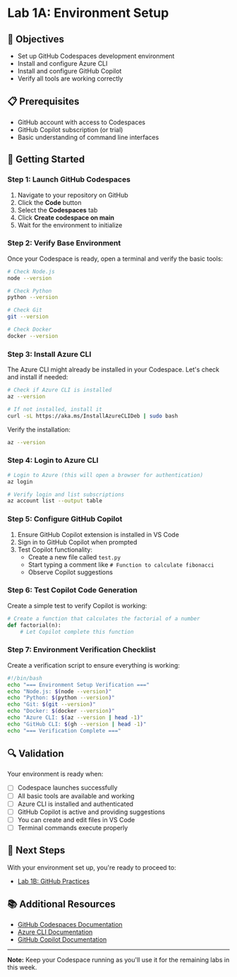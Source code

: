 # Lab 1A: Environment Setup

## 🎯 Objectives
- Set up GitHub Codespaces development environment
- Install and configure Azure CLI
- Install and configure GitHub Copilot
- Verify all tools are working correctly

## 📋 Prerequisites
- GitHub account with access to Codespaces
- GitHub Copilot subscription (or trial)
- Basic understanding of command line interfaces

## 🚀 Getting Started

### Step 1: Launch GitHub Codespaces

1. Navigate to your repository on GitHub
2. Click the **Code** button
3. Select the **Codespaces** tab
4. Click **Create codespace on main**
5. Wait for the environment to initialize

### Step 2: Verify Base Environment

Once your Codespace is ready, open a terminal and verify the basic tools:

```bash
# Check Node.js
node --version

# Check Python
python --version

# Check Git
git --version

# Check Docker
docker --version
```

### Step 3: Install Azure CLI

The Azure CLI might already be installed in your Codespace. Let's check and install if needed:

```bash
# Check if Azure CLI is installed
az --version

# If not installed, install it
curl -sL https://aka.ms/InstallAzureCLIDeb | sudo bash
```

Verify the installation:
```bash
az --version
```

### Step 4: Login to Azure CLI

```bash
# Login to Azure (this will open a browser for authentication)
az login

# Verify login and list subscriptions
az account list --output table
```

### Step 5: Configure GitHub Copilot

1. Ensure GitHub Copilot extension is installed in VS Code
2. Sign in to GitHub Copilot when prompted
3. Test Copilot functionality:
   - Create a new file called `test.py`
   - Start typing a comment like `# Function to calculate fibonacci`
   - Observe Copilot suggestions

### Step 6: Test Copilot Code Generation

Create a simple test to verify Copilot is working:

```python
# Create a function that calculates the factorial of a number
def factorial(n):
    # Let Copilot complete this function
```

### Step 7: Environment Verification Checklist

Create a verification script to ensure everything is working:

```bash
#!/bin/bash
echo "=== Environment Setup Verification ==="
echo "Node.js: $(node --version)"
echo "Python: $(python --version)"
echo "Git: $(git --version)"
echo "Docker: $(docker --version)"
echo "Azure CLI: $(az --version | head -1)"
echo "GitHub CLI: $(gh --version | head -1)"
echo "=== Verification Complete ==="
```

## 🔍 Validation

Your environment is ready when:
- [ ] Codespace launches successfully
- [ ] All basic tools are available and working
- [ ] Azure CLI is installed and authenticated
- [ ] GitHub Copilot is active and providing suggestions
- [ ] You can create and edit files in VS Code
- [ ] Terminal commands execute properly

## 🎉 Next Steps

With your environment set up, you're ready to proceed to:
- [Lab 1B: GitHub Practices](lab_1_b_github_practices.md)

## 📚 Additional Resources

- [GitHub Codespaces Documentation](https://docs.github.com/en/codespaces)
- [Azure CLI Documentation](https://docs.microsoft.com/en-us/cli/azure/)
- [GitHub Copilot Documentation](https://docs.github.com/en/copilot)

---

**Note:** Keep your Codespace running as you'll use it for the remaining labs in this week.
